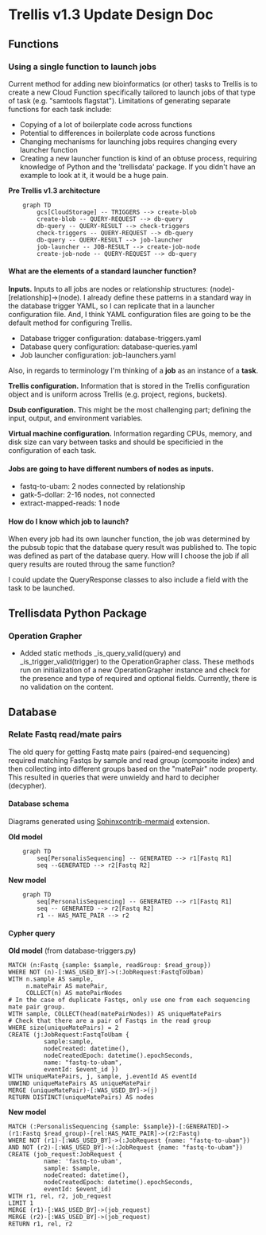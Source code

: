 # Trellis v1.3 Update Design Doc

## Functions

### Using a single function to launch jobs

Current method for adding new bioinformatics (or other) tasks to Trellis is to create a new Cloud Function specifically tailored to launch jobs of that type of task (e.g. "samtools flagstat"). Limitations of generating separate functions for each task include:
  
  * Copying of a lot of boilerplate code across functions
  * Potential to differences in boilerplate code across functions
  * Changing mechanisms for launching jobs requires changing every launcher function
  * Creating a new launcher function is kind of an obtuse process, requiring knowledge of Python and the 'trellisdata' package. If you didn't have an example to look at it, it would be a huge pain.

**Pre Trellis v1.3 architecture**
```{mermaid}
    graph TD
        gcs[CloudStorage] -- TRIGGERS --> create-blob
        create-blob -- QUERY-REQUEST --> db-query
        db-query -- QUERY-RESULT --> check-triggers
        check-triggers -- QUERY-REQUEST --> db-query
        db-query -- QUERY-RESULT --> job-launcher
        job-launcher -- JOB-RESULT --> create-job-node
        create-job-node -- QUERY-REQUEST --> db-query
```


#### What are the elements of a standard launcher function?

**Inputs.** Inputs to all jobs are nodes or relationship structures: (node)-[relationship]->(node). I already define these patterns in a standard way in the database trigger YAML, so I can replicate that in a launcher configuration file. And, I think YAML configuration files are going to be the default method for configuring Trellis.

* Database trigger configuration: database-triggers.yaml
* Database query configuration: database-queries.yaml
* Job launcher configuration: job-launchers.yaml

Also, in regards to terminology I'm thinking of a **job** as an instance of a **task**. 

**Trellis configuration.** Information that is stored in the Trellis configuration object and is uniform across Trellis (e.g. project, regions, buckets).

**Dsub configuration.** This might be the most challenging part; defining the input, output, and environment variables.

**Virtual machine configuration.** Information regarding CPUs, memory, and disk size can vary between tasks and should be specificied in the configuration of each task.

#### Jobs are going to have different numbers of nodes as inputs.

* fastq-to-ubam: 2 nodes connected by relationship
* gatk-5-dollar: 2-16 nodes, not connected
* extract-mapped-reads: 1 node

#### How do I know which job to launch?
When every job had its own launcher function, the job was determined by the pubsub topic that the database query result was published to. The topic was defined as part of the database query. How will I choose the job if all query results are routed throug the same function?

I could update the QueryResponse classes to also include a field with the task to be launched.

## Trellisdata Python Package

### Operation Grapher

* Added static methods \_is_query_valid(query) and \_is_trigger_valid(trigger) to the OperationGrapher class. These methods run on initialization of a new OperationGrapher instance and check for the presence and type of required and optional fields. Currently, there is no validation on the content.

## Database
### Relate Fastq read/mate pairs

The old query for getting Fastq mate pairs (paired-end sequencing) required matching Fastqs by sample and read group (composite index) and then collecting into different groups based on the "matePair" node property. This resulted in queries that were unwieldy and hard to decipher (decypher).

#### Database schema

Diagrams generated using [Sphinxcontrib-mermaid](https://sphinxcontrib-mermaid-demo.readthedocs.io/en/latest/) extension.

**Old model**
```{mermaid}
    graph TD
        seq[PersonalisSequencing] -- GENERATED --> r1[Fastq R1]
        seq --GENERATED --> r2[Fastq R2]
```

**New model**
```{mermaid}
    graph TD
        seq[PersonalisSequencing] -- GENERATED --> r1[Fastq R1]
        seq -- GENERATED --> r2[Fastq R2]
        r1 -- HAS_MATE_PAIR --> r2
```

#### Cypher query

**Old model** (from database-triggers.py)
```
MATCH (n:Fastq {sample: $sample, readGroup: $read_group})
WHERE NOT (n)-[:WAS_USED_BY]->(:JobRequest:FastqToUbam)
WITH n.sample AS sample,
     n.matePair AS matePair,
     COLLECT(n) AS matePairNodes
# In the case of duplicate Fastqs, only use one from each sequencing mate pair group.
WITH sample, COLLECT(head(matePairNodes)) AS uniqueMatePairs
# Check that there are a pair of Fastqs in the read group
WHERE size(uniqueMatePairs) = 2 
CREATE (j:JobRequest:FastqToUbam {
          sample:sample,
          nodeCreated: datetime(),
          nodeCreatedEpoch: datetime().epochSeconds,
          name: "fastq-to-ubam",
          eventId: $event_id })
WITH uniqueMatePairs, j, sample, j.eventId AS eventId
UNWIND uniqueMatePairs AS uniqueMatePair
MERGE (uniqueMatePair)-[:WAS_USED_BY]->(j)
RETURN DISTINCT(uniqueMatePairs) AS nodes
```

**New model**
```
MATCH (:PersonalisSequencing {sample: $sample})-[:GENERATED]->(r1:Fastq $read_group)-[rel:HAS_MATE_PAIR]->(r2:Fastq)
WHERE NOT (r1)-[:WAS_USED_BY]->(:JobRequest {name: "fastq-to-ubam"})
AND NOT (r2)-[:WAS_USED_BY]->(:JobRequest {name: "fastq-to-ubam"})
CREATE (job_request:JobRequest {
          name: 'fastq-to-ubam',
          sample: $sample,
          nodeCreated: datetime(),
          nodeCreatedEpoch: datetime().epochSeconds,
          eventId: $event_id)
WITH r1, rel, r2, job_request 
LIMIT 1
MERGE (r1)-[:WAS_USED_BY]->(job_request)
MERGE (r2)-[:WAS_USED_BY]->(job_request)
RETURN r1, rel, r2
```

